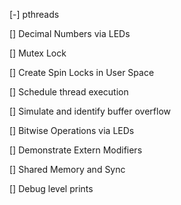 [-] pthreads

[] Decimal Numbers via LEDs

[] Mutex Lock

[] Create Spin Locks in User Space

[] Schedule thread execution

[] Simulate and identify buffer overflow

[] Bitwise Operations via LEDs

[] Demonstrate Extern Modifiers 

[] Shared Memory and Sync

[] Debug level prints


